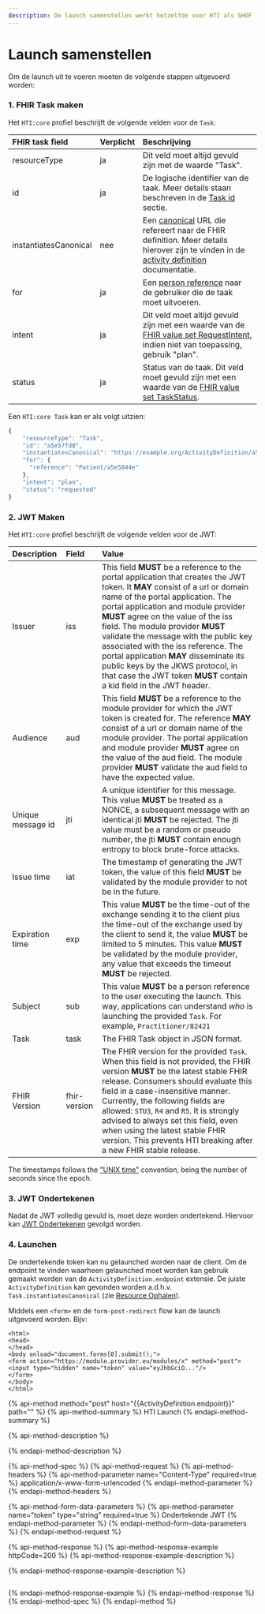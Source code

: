 ```yaml
---
description: De launch samenstellen werkt hetzelfde voor HTI als SHOF
---
```


# Launch samenstellen

Om de launch uit te voeren moeten de volgende stappen uitgevoerd worden:

### 1. FHIR Task maken

Het `HTI:core` profiel beschrijft de volgende velden voor de  `Task`:

| FHIR task field | Verplicht | Beschrijving |
| :--- | :--- | :--- |
| resourceType | ja | Dit veld moet altijd gevuld zijn met de waarde "Task". |
| id | ja | De logische identifier van de taak. Meer details staan beschreven in de [Task id](https://github.com/GIDSOpenStandaarden/GIDS-HTI-Protocol/blob/master/HTI.md#the-task-id) sectie. |
| instantiatesCanonical | nee | Een [canonical](http://hl7.org/fhir/R4/references.html#canonical) URL die refereert naar de FHIR definition. Meer details hierover zijn te vinden in de [activity definition](https://www.hl7.org/fhir/activitydefinition.html) documentatie. |
| for | ja | Een [person reference](https://github.com/GIDSOpenStandaarden/GIDS-HTI-Protocol/blob/master/HTI.md#person-reference) naar de gebruiker die de taak moet uitvoeren. |
| intent | ja | Dit veld moet altijd gevuld zijn met een waarde van de [FHIR value set RequestIntent](https://www.hl7.org/fhir/R4/valueset-request-intent.html), indien niet van toepassing, gebruik "plan". |
| status | ja | Status van de taak. Dit veld moet gevuld zijn met een waarde van de [FHIR value set TaskStatus](https://www.hl7.org/fhir/R4/valueset-task-status.html). |

Een `HTI:core Task` kan er als volgt uitzien:

```javascript
{
    "resourceType": "Task",
    "id": "a5e57fd0",
    "instantiatesCanonical": "https://example.org/ActivityDefinition/a5e58200",
    "for": {
      "reference": "Patient/a5e5844e"
    },
    "intent": "plan",
    "status": "requested"
}
```

### 2. JWT Maken

Het `HTI:core` profiel beschrijft de volgende velden voor de JWT:

| Description | Field | Value |
| :--- | :--- | :--- |
| Issuer | iss | This field **MUST** be a reference to the portal application that creates the JWT token. It **MAY** consist of a url or domain name of the portal application. The portal application and module provider **MUST** agree on the value of the iss field. The module provider **MUST** validate the message with the public key associated with the iss reference. The portal application **MAY** disseminate its public keys by the JKWS protocol, in that case the JWT token **MUST** contain a kid field in the JWT header. |
| Audience | aud | This field **MUST** be a reference to the module provider for which the JWT token is created for. The reference **MAY** consist of a url or domain name of the module provider. The portal application and module provider **MUST** agree on the value of the aud field. The module provider **MUST** validate the aud field to have the expected value. |
| Unique message id | jti | A unique identifier for this message. This value **MUST** be treated as a NONCE, a subsequent message with an identical jti **MUST** be rejected. The jti value must be a random or pseudo number, the jti **MUST** contain enough entropy to block brute-force attacks. |
| Issue time | iat | The timestamp of generating the JWT token, the value of this field **MUST** be validated by the module provider to not be in the future. |
| Expiration time | exp | This value **MUST** be the time-out of the exchange sending it to the client plus the time-out of the exchange used by the client to send it, the value **MUST** be limited to 5 minutes. This value **MUST** be validated by the module provider, any value that exceeds the timeout **MUST** be rejected. |
| Subject | sub | This value **MUST** be a person reference to the user executing the launch. This way, applications can understand _who_ is launching the provided `Task`. For example, `Practitioner/82421` |
| Task | task | The FHIR Task object in JSON format. |
| FHIR Version | fhir-version | The FHIR version for the provided `Task`. When this field is not provided, the FHIR version **MUST** be the latest stable FHIR release. Consumers should evaluate this field in a case-insensitive manner. Currently, the following fields are allowed: `STU3`, `R4` and `R5`. It is strongly advised to always set this field, even when using the latest stable FHIR version. This prevents HTI breaking after a new FHIR stable release. |

The timestamps follows the ["UNIX time"](https://en.wikipedia.org/wiki/Unix_time) convention, being the number of seconds since the epoch.

### 3. JWT Ondertekenen

Nadat de JWT volledig gevuld is, moet deze worden ondertekend. Hiervoor kan [JWT Ondertekenen](../connectie-maken-met-koppeltaal/requirements/jwt-ondertekenen.md) gevolgd worden.

### 4. Launchen

De ondertekende token kan nu gelaunched worden naar de client. Om de endpoint te vinden waarheen gelaunched moet worden kan gebruik gemaakt worden van de `ActivityDefinition.endpoint` extensie. De juiste `ActivityDefinition` kan gevonden worden a.d.h.v. `Task.instantiatesCanonical` \(zie [Resource Ophalen](../resources-managen/crud-operaties/resource-ophalen.md)\).

Middels een `<form>` en de `form-post-redirect` flow kan de launch uitgevoerd worden. Bijv:

```markup
<html>
<head>
</head>
<body onload="document.forms[0].submit();">
<form action="https://module.provider.eu/modules/x" method="post">
<input type="hidden" name="token" value="eyJhbGciO..."/>
</form>
</body>
</html>
```

{% api-method method="post" host="{{ActivityDefinition.endpoint}}" path="" %}
{% api-method-summary %}
HTI Launch 
{% endapi-method-summary %}

{% api-method-description %}

{% endapi-method-description %}

{% api-method-spec %}
{% api-method-request %}
{% api-method-headers %}
{% api-method-parameter name="Content-Type" required=true %}
application/x-www-form-urlencoded
{% endapi-method-parameter %}
{% endapi-method-headers %}

{% api-method-form-data-parameters %}
{% api-method-parameter name="token" type="string" required=true %}
Ondertekende JWT
{% endapi-method-parameter %}
{% endapi-method-form-data-parameters %}
{% endapi-method-request %}

{% api-method-response %}
{% api-method-response-example httpCode=200 %}
{% api-method-response-example-description %}

{% endapi-method-response-example-description %}

```

```
{% endapi-method-response-example %}
{% endapi-method-response %}
{% endapi-method-spec %}
{% endapi-method %}



